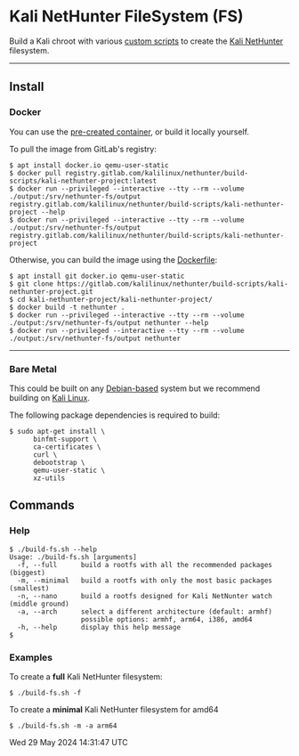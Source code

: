 # Kali NetHunter FileSystem (FS)

Build a Kali chroot with various [custom scripts](https://gitlab.com/kalilinux/nethunter/build-scripts/kali-nethunter-utils) to create the [Kali NetHunter](https://www.kali.org/get-kali/#kali-mobile) filesystem.

- - -

## Install

### Docker

You can use the [pre-created container](https://gitlab.com/kalilinux/nethunter/build-scripts/kali-nethunter-project/container_registry), or build it locally yourself.

To pull the image from GitLab's registry:

```console
$ apt install docker.io qemu-user-static
$ docker pull registry.gitlab.com/kalilinux/nethunter/build-scripts/kali-nethunter-project:latest
$ docker run --privileged --interactive --tty --rm --volume ./output:/srv/nethunter-fs/output registry.gitlab.com/kalilinux/nethunter/build-scripts/kali-nethunter-project --help
$ docker run --privileged --interactive --tty --rm --volume ./output:/srv/nethunter-fs/output registry.gitlab.com/kalilinux/nethunter/build-scripts/kali-nethunter-project
```

Otherwise, you can build the image using the [Dockerfile](./Dockerfile):

```console
$ apt install git docker.io qemu-user-static
$ git clone https://gitlab.com/kalilinux/nethunter/build-scripts/kali-nethunter-project.git
$ cd kali-nethunter-project/kali-nethunter-project/
$ docker build -t nethunter .
$ docker run --privileged --interactive --tty --rm --volume ./output:/srv/nethunter-fs/output nethunter --help
$ docker run --privileged --interactive --tty --rm --volume ./output:/srv/nethunter-fs/output nethunter
```
<!--
Alt commands/methods:
```console
$ docker run --privileged --interactive --tty --rm --volume ./output:/srv/nethunter-fs/output --env BUILD_MIRROR=http://kali.download/kali nethunter
$
$ docker run --privileged --interactive --tty --name nethunter-build nethunter 2>&1 | tee output.log
$ docker cp nethunter-build:/srv/nethunter-fs/output .
```
-->

- - -

### Bare Metal

This could be built on any [Debian-based](https://www.debian.org/derivatives/) system but we recommend building on [Kali Linux](https://www.kali.org/).

The following package dependencies is required to build:

<!-- If editing, needs to match whats in ./Dockerfile, ./README.md and ./build-fs.sh -->
```console
$ sudo apt-get install \
      binfmt-support \
      ca-certificates \
      curl \
      debootstrap \
      qemu-user-static \
      xz-utils
```

## Commands

### Help

```console
$ ./build-fs.sh --help
Usage: ./build-fs.sh [arguments]
  -f, --full      build a rootfs with all the recommended packages (biggest)
  -m, --minimal   build a rootfs with only the most basic packages (smallest)
  -n, --nano      build a rootfs designed for Kali NetNunter watch (middle ground)
  -a, --arch      select a different architecture (default: armhf)
                  possible options: armhf, arm64, i386, amd64
  -h, --help      display this help message
$
````

### Examples

To create a **full** Kali NetHunter filesystem:

```console
$ ./build-fs.sh -f
```

To create a **minimal** Kali NetHunter filesystem for amd64

```console
$ ./build-fs.sh -m -a arm64
```



Wed 29 May 2024 14:31:47 UTC
